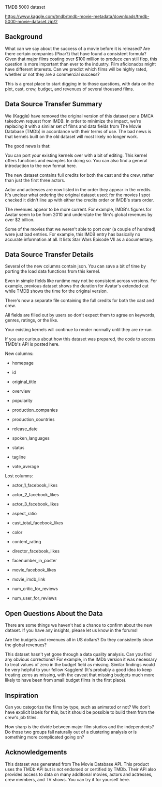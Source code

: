 TMDB 5000 datasethttps://www.kaggle.com/tmdb/tmdb-movie-metadata/downloads/tmdb-5000-movie-dataset.zip/2## BackgroundWhat can we say about the success of a movie before it is released? Are there certain companies (Pixar?) that have found a consistent formula? Given that major films costing over $100 million to produce can still flop, this question is more important than ever to the industry. Film aficionados might have different interests. Can we predict which films will be highly rated, whether or not they are a commercial success?This is a great place to start digging in to those questions, with data on the plot, cast, crew, budget, and revenues of several thousand films.## Data Source Transfer SummaryWe (Kaggle) have removed the original version of this dataset per a DMCA takedown request from IMDB. In order to minimize the impact, we're replacing it with a similar set of films and data fields from The Movie Database (TMDb) in accordance with their terms of use. The bad news is that kernels built on the old dataset will most likely no longer work.The good news is that:You can port your existing kernels over with a bit of editing. This kernel offers functions and examples for doing so. You can also find a general introduction to the new format here.The new dataset contains full credits for both the cast and the crew, rather than just the first three actors.Actor and actresses are now listed in the order they appear in the credits. It's unclear what ordering the original dataset used; for the movies I spot checked it didn't line up with either the credits order or IMDB's stars order.The revenues appear to be more current. For example, IMDB's figures for Avatar seem to be from 2010 and understate the film's global revenues by over $2 billion.Some of the movies that we weren't able to port over (a couple of hundred) were just bad entries. For example, this IMDB entry has basically no accurate information at all. It lists Star Wars Episode VII as a documentary.## Data Source Transfer DetailsSeveral of the new columns contain json. You can save a bit of time by porting the load data functions from this kernel.Even in simple fields like runtime may not be consistent across versions. For example, previous dataset shows the duration for Avatar's extended cut while TMDB shows the time for the original version.There's now a separate file containing the full credits for both the cast and crew.All fields are filled out by users so don't expect them to agree on keywords, genres, ratings, or the like.Your existing kernels will continue to render normally until they are re-run.If you are curious about how this dataset was prepared, the code to access TMDb's API is posted here.New columns:* homepage* id* original_title* overview* popularity* production_companies* production_countries* release_date* spoken_languages* status* tagline* vote_averageLost columns:* actor_1_facebook_likes* actor_2_facebook_likes* actor_3_facebook_likes* aspect_ratio* cast_total_facebook_likes* color* content_rating* director_facebook_likes* facenumber_in_poster* movie_facebook_likes* movie_imdb_link* num_critic_for_reviews* num_user_for_reviews## Open Questions About the DataThere are some things we haven't had a chance to confirm about the new dataset. If you have any insights, please let us know in the forums!Are the budgets and revenues all in US dollars? Do they consistently show the global revenues?This dataset hasn't yet gone through a data quality analysis. Can you find any obvious corrections? For example, in the IMDb version it was necessary to treat values of zero in the budget field as missing. Similar findings would be very helpful to your fellow Kagglers! (It's probably a good idea to keep treating zeros as missing, with the caveat that missing budgets much more likely to have been from small budget films in the first place).## InspirationCan you categorize the films by type, such as animated or not? We don't have explicit labels for this, but it should be possible to build them from the crew's job titles.How sharp is the divide between major film studios and the independents? Do those two groups fall naturally out of a clustering analysis or is something more complicated going on?## AcknowledgementsThis dataset was generated from The Movie Database API. This product uses the TMDb API but is not endorsed or certified by TMDb. Their API also provides access to data on many additional movies, actors and actresses, crew members, and TV shows. You can try it for yourself here.